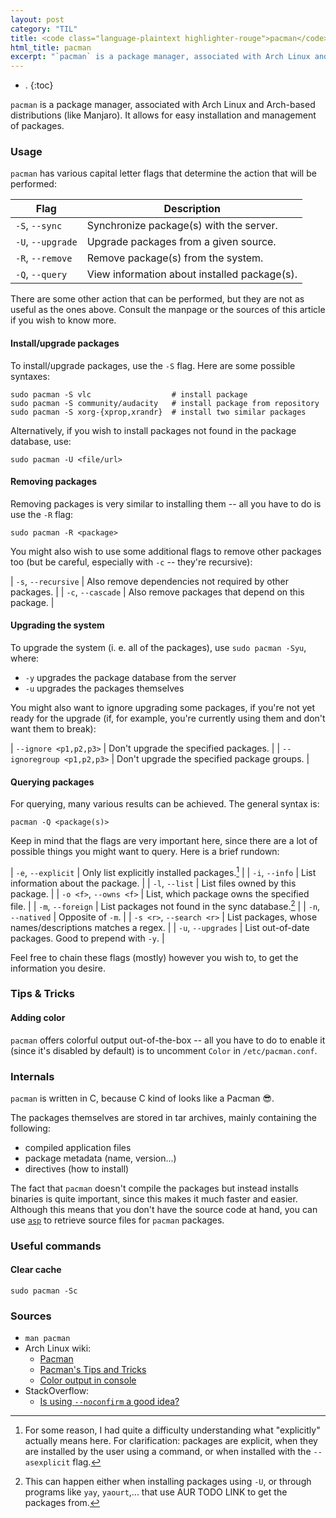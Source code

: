 ```yaml
---
layout: post
category: "TIL"
title: <code class="language-plaintext highlighter-rouge">pacman</code>
html_title: pacman
excerpt: "`pacman` is a package manager, associated with Arch Linux and Arch-based distributions (like Manjaro). It allows for easy installation and management of packages."
---
```


- .
{:toc}

`pacman` is a package manager, associated with Arch Linux and Arch-based distributions (like Manjaro). It allows for easy installation and management of packages.

### Usage
`pacman` has various capital letter flags that determine the action that will be performed:

| Flag              | Description                                  |
| ---               | ---                                          |
| `-S`, `--sync`    | Synchronize package(s) with the server.      |
| `-U`, `--upgrade` | Upgrade packages from a given source.        |
| `-R`, `--remove`  | Remove package(s) from the system.           |
| `-Q`, `--query`   | View information about installed package(s). |

There are some other action that can be performed, but they are not as useful as the ones above. Consult the manpage or the sources of this article if you wish to know more.

#### Install/upgrade packages
To install/upgrade packages, use the `-S` flag. Here are some possible syntaxes:
```
sudo pacman -S vlc                  # install package
sudo pacman -S community/audacity   # install package from repository
sudo pacman -S xorg-{xprop,xrandr}  # install two similar packages
```

Alternatively, if you wish to install packages not found in the package database, use:
```
sudo pacman -U <file/url>
```

#### Removing packages
Removing packages is very similar to installing them -- all you have to do is use the `-R` flag:
```
sudo pacman -R <package>
```

You might also wish to use some additional flags to remove other packages too (but be careful, especially with `-c` -- they're recursive):

| `-s`, `--recursive` | Also remove dependencies not required by other packages. |
| `-c`, `--cascade`   | Also remove packages that depend on this package.        |

#### Upgrading the system
To upgrade the system (i. e. all of the packages), use `sudo pacman -Syu`, where:
- `-y` upgrades the package database from the server
- `-u` upgrades the packages themselves

You might also want to ignore upgrading some packages, if you're not yet ready for the upgrade (if, for example, you're currently using them and don't want them to break):

| `--ignore <p1,p2,p3>`      | Don't upgrade the specified packages.       |
| `--ignoregroup <p1,p2,p3>` | Don't upgrade the specified package groups. |

#### Querying packages
For querying, many various results can be achieved. The general syntax is:
```
pacman -Q <package(s)>
```

Keep in mind that the flags are very important here, since there are a lot of possible things you might want to query. Here is a brief rundown:

| `-e`, `--explicit`       | Only list explicitly installed packages.[^1]             |
| `-i`, `--info`           | List information about the package.                      |
| `-l`, `--list`           | List files owned by this package.                        |
| `-o <f>`, `--owns <f>`   | List, which package owns the specified file.             |
| `-m`, `--foreign`        | List packages not found in the sync database.[^2]        |
| `-n`, `--natived`        | Opposite of `-m`.                                        |
| `-s <r>`, `--search <r>` | List packages, whose names/descriptions matches a regex. |
| `-u`, `--upgrades`       | List out-of-date packages. Good to prepend with `-y`.    |

[^1]: For some reason, I had quite a difficulty understanding what "explicitly" actually means here. For clarification: packages are explicit, when they are installed by the user using a command, or when installed with the `--asexplicit` flag.

[^2]: This can happen either when installing packages using `-U`, or through programs like `yay`, `yaourt`,... that use AUR TODO LINK to get the packages from.

Feel free to chain these flags (mostly) however you wish to, to get the information you desire.

### Tips & Tricks

#### Adding color
`pacman` offers colorful output out-of-the-box -- all you have to do to enable it (since it's disabled by default) is to uncomment `Color` in `/etc/pacman.conf`.

### Internals
`pacman` is written in C, because C kind of looks like a Pacman 😎.

The packages themselves are stored in tar archives, mainly containing the following:
- compiled application files
- package metadata (name, version...)
- directives (how to install)

The fact that `pacman` doesn't compile the packages but instead installs binaries is quite important, since this makes it much faster and easier. Although this means that you don't have the source code at hand, you can use [`asp`](https://github.com/archlinux/asp) to retrieve source files for `pacman` packages.

### Useful commands

#### Clear cache
```
sudo pacman -Sc
```

### Sources
- `man pacman`
- Arch Linux wiki:
	- [Pacman]((https://wiki.archlIinux.org/index.php/Pacman))
	- [Pacman's Tips and Tricks](https://wiki.archlinux.org/index.php/Pacman/Tips_and_tricks)
	- [Color output in console](https://wiki.archlinux.org/index.php/Color_output_in_console)
- StackOverflow:
	- [Is using `--noconfirm` a good idea?](https://unix.stackexchange.com/questions/52277/pacman-option-to-assume-yes-to-every-question)
